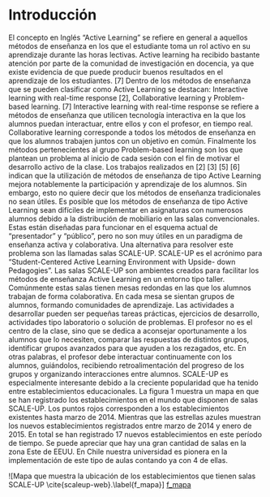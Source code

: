 Introducción
============

<!--

En él deberá establecerse las ideas que faciliten la
comprensión del tema, como ser: objetivos, antecedentes que
lo motivaron, enfoque empleado, herramientas utilizadas,
alcances, proyecciones, etc.

TEMA: Aplicación Móvil para Aprendizaje Activo en Aulas
      SCALE-UP

Ideas que facilitan la comprensión del tema:

-   Aprendizaje activo (todo esto está cubierto en la
                        postulación del proyecto.)
    -   Educación basada en la ciencia
    -   Aulas SCALE-UP

-   Aplicación
    -   Aplicación Móvil
    -   Aplicación Web Móvil
        -   Estado actual de la tecnología web
-->

El concepto en Inglés “Active Learning” se refiere en
general a aquellos métodos de enseñanza en los que el
estudiante toma un rol activo en su aprendizaje durante las
horas lectivas. Active learning ha recibido bastante
atención por parte de la comunidad de investigación en
docencia, ya que existe evidencia de que puede producir
buenos resultados en el aprendizaje de los estudiantes. [7]
Dentro de los métodos de enseñanza que se pueden clasificar
como Active Learning se destacan: Interactive learning with
real-time response [2], Collaborative learning y
Problem-based learning. [7] Interactive learning with
real-time response se refiere a métodos de enseñanza que
utilicen tecnología interactiva en la que los alumnos puedan
interactuar, entre ellos y con el profesor, en tiempo real.
Collaborative learning corresponde a todos los métodos de
enseñanza en que los alumnos trabajen juntos con un objetivo
en común. Finalmente los métodos pertenecientes al grupo
Problem-based learning son los que plantean un problema al
inicio de cada sesión con el fin de motivar el desarrollo
activo de la clase. Los trabajos realizados en [2] [3] [5]
[6] indican que la utilización de métodos de enseñanza de
tipo Active Learning mejora notablemente la participación y
aprendizaje de los alumnos. Sin embargo, esto no quiere
decir que los métodos de enseñanza tradicionales no sean
útiles. Es posible que los métodos de enseñanza de tipo
Active Learning sean difíciles de implementar en asignaturas
con numerosos alumnos debido a la distribución de mobiliario
en las salas convencionales. Estas están diseñadas para
funcionar en el esquema actual de “presentador” y “público”,
pero no son muy útiles en un paradigma de enseñanza activa y
colaborativa. Una alternativa para resolver este problema
son las llamadas salas SCALE-UP. SCALE-UP es el acrónimo
para “Student-Centered Active Learning Environment with
Upside- down Pedagogies”. Las salas SCALE-UP son ambientes
creados para facilitar los métodos de enseñanza Active
Learning en un entorno tipo taller. Comúnmente estas salas
tienen mesas redondas en las que los alumnos trabajan de
forma colaborativa. En cada mesa se sientan grupos de
alumnos, formando comunidades de aprendizaje. Las
actividades a desarrollar pueden ser pequeñas tareas
prácticas, ejercicios de desarrollo, actividades tipo
laboratorio o solución de problemas. El profesor no es el
centro de la clase, sino que se dedica a aconsejar
oportunamente a los alumnos que lo necesiten, comparar las
respuestas de distintos grupos, identificar grupos avanzados
para que ayuden a los rezagados, etc. En otras palabras, el
profesor debe interactuar continuamente con los alumnos,
guiándolos, recibiendo retroalimentación del progreso de los
grupos y organizando interacciones entre alumnos. SCALE-UP
es especialmente interesante debido a la creciente
popularidad que ha tenido entre establecimientos
educacionales. La figura 1 muestra un mapa en que se han
registrado los establecimientos en el mundo que disponen de
salas SCALE-UP. Los puntos rojos corresponden a los
establecimientos existentes hasta marzo de 2014. Mientras
que las estrellas azules muestran los nuevos
establecimientos registrados entre marzo de 2014 y enero de
2015. En total se han registrado 17 nuevos establecimientos
en este período de tiempo. Se puede apreciar que hay una
gran cantidad de salas en la zona Este de EEUU. En Chile
nuestra universidad es pionera en la implementación de este
tipo de aulas contando ya con 4 de ellas.

![Mapa que muestra la ubicación de los establecimientos que
  tienen salas SCALE-UP \cite{scaleup-web}.\label{f_mapa}]
 [f_mapa]


[f_mapa]: src/introduccion/fig/mapa.pdf
